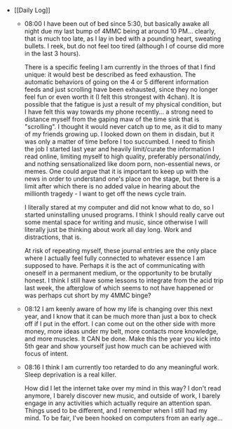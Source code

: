- [[Daily Log]]
	- 08:00 I have been out of bed since 5:30, but basically awake all night due my last bump of 4MMC being at around 10 PM... clearly, that is much too late, as I lay in bed with a pounding heart, sweating bullets. I reek, but do not feel too tired (although I of course did more in the last 3 hours). 
	  
	  There is a specific feeling I am currently in the throes of that I find unique: it would best be described as feed exhaustion. The automatic behaviors of going on the 4 or 5 different information feeds and just scrolling have been exhausted, since they no longer feel fun or even worth it (I felt this strongest with 4chan). It is possible that the fatigue is just a result of my physical condition, but I have felt this way towards my phone recently... a strong need to distance myself from the gaping maw of the time sink that is "scrolling". I thought it would never catch up to me, as it did to many of my friends growing up. I looked down on them in disdain, but it was only a matter of time before I too succumbed. I need to finish the job I started last year and heavily limit/curate the information I read online, limiting myself to high quality, preferably personal/indy, and nothing sensationalized like doom porn, non-essential news, or memes. One could argue that it is important to keep up with the news in order to understand one's place on the stage, but there is a limit after which there is no added value in hearing about the millionth tragedy - I want to get off the news cycle train.
	  
	  I literally stared at my computer and did not know what to do, so I started uninstalling unused programs. I think I should really carve out some mental space for writing and music, since otherwise I will literally just be thinking about work all day long. Work and distractions, that is.
	  
	  At risk of repeating myself, these journal entries are the only place where I actually feel fully connected to whatever essence I am supposed to have. Perhaps it is the act of communicating with oneself in a permanent medium, or the opportunity to be brutally honest. I think I still have some lessons to integrate from the acid trip last week, the afterglow of which seems to not have happened or was perhaps cut short by my 4MMC binge?
	- 08:12 I am keenly aware of how my life is changing over this next year, and I know that it can be much more than just a box to check off if I put in the effort. I can come out on the other side with more money, more ideas under my belt, more contacts more knowledge, and more muscles. It CAN be done. Make this the year you kick into 5th gear and show yourself just how much can be achieved with focus of intent.
	- 08:16 I think I am currently too retarded to do any meaningful work. Sleep deprivation is a real killer.
	  
	  How did I let the internet take over my mind in this way? I don't read anymore, I barely discover new music, and outside of work, I barely engage in any activities which actually require an attention span. Things used to be different, and I remember when I still had my mind. To be fair, I've been hooked on computers from an early age...